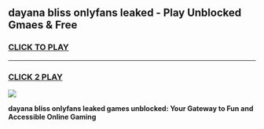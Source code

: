 
## dayana bliss onlyfans leaked - Play Unblocked Gmaes & Free
<h3>
<a href="https://premium.freeplayer.one?title=dayana_bliss_onlyfans_leaked&ref=19F">CLICK TO PLAY</a></h3>
<hr>

<h3>
<a href="https://premium.freeplayer.one?title=dayana_bliss_onlyfans_leaked&ref=19F">CLICK 2 PLAY</a>
  
</h3>

<a href="https://premium.freeplayer.one?title=dayana_bliss_onlyfans_leaked&ref=19F/"><img src="https://clearcache.store/games.png"></a>


**dayana bliss onlyfans leaked games unblocked: Your Gateway to Fun and Accessible Online Gaming**
